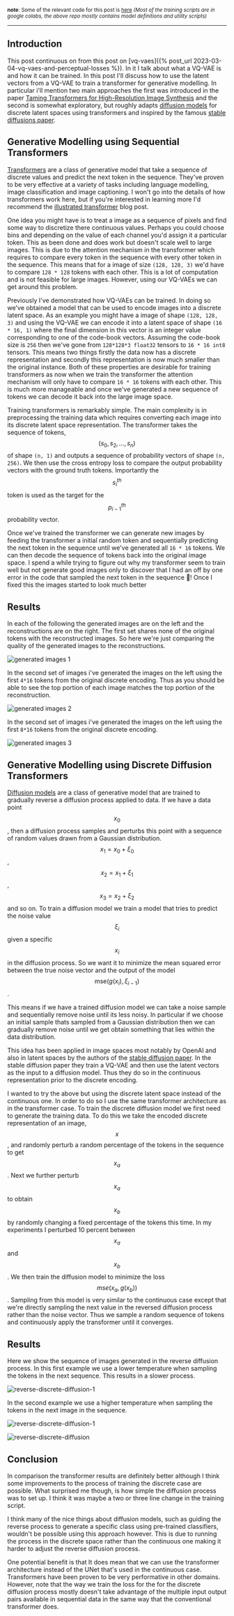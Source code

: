 <sup>__note__: Some of the relevant code for this post is [here](https://github.com/mauicv/vaegan) *(Most of the training scripts are in google colabs, the above repo mostly contains model definitions and utility scripts)*</sup>

___

## Introduction

This post continuous on from this post on [vq-vaes]({% post_url 2023-03-04-vq-vaes-and-perceptual-losses %}). In it I talk about what a VQ-VAE is and how it can be trained. In this post I'll discuss how to use the latent vectors from a VQ-VAE to train a transformer for generative modelling. In particular i'll mention two main approaches the first was introduced in the paper [Taming Transformers for High-Resolution Image Synthesis](https://arxiv.org/abs/2012.09841) and the second is somewhat exploratory, but roughly adapts [diffusion models](https://arxiv.org/abs/2006.11239) for discrete latent spaces using transformers and inspired by the famous [stable diffusions paper](https://arxiv.org/abs/2112.10752).


## Generative Modelling using Sequential Transformers

[Transformers](https://arxiv.org/abs/1706.03762) are a class of generative model that take a sequence of discrete values and predict the next token in the sequence. They've proven to be very effective at a variety of tasks including language modelling, image classification and image captioning. I won't go into the details of how transformers work here, but if you're interested in learning more I'd recommend the [illustrated transformer](http://jalammar.github.io/illustrated-transformer/) blog post.

One idea you might have is to treat a image as a sequence of pixels and find some way to discretize there continuous values. Perhaps you could choose bins and depending on the value of each channel you'd assign it a particular token. This as been done and does work but doesn't scale well to large images. This is due to the attention mechanism in the transformer which requires to compare every token in the sequence with every other token in the sequence. This means that for a image of size `(128, 128, 3)` we'd have to compare `128 * 128` tokens with each other. This is a lot of computation and is not feasible for large images. However, using our VQ-VAEs we can get around this problem.

Previously I've demonstrated how VQ-VAEs can be trained. In doing so we've obtained a model that can be used to encode images into a discrete latent space. As an example you might have a image of shape `(128, 128, 3)` and using the VQ-VAE we can encode it into a latent space of shape `(16 * 16, 1)` where the final dimension in this vector is an integer value corresponding to one of the code-book vectors. Assuming the code-book size is `256` then we've gone from `128*128*3 float32` tensors to `16 * 16 int8` tensors. This means two things firstly the data now has a discrete representation and secondly this representation is now much smaller than the original instance. Both of these properties are desirable for training transformers as now when we train the transformer the attention mechanism will only have to compare `16 * 16` tokens with each other. This is much more manageable and once we've generated a new sequence of tokens we can decode it back into the large image space.

Training transformers is remarkably simple. The main complexity is in preprocessing the training data which requires converting each image into its discrete latent space representation. The transformer takes the sequence of tokens, $$(s_0, s_2, ..., s_n)$$ of shape `(n, 1)` and outputs a sequence of probability vectors of shape `(n, 256)`. We then use the cross entropy loss to compare the output probability vectors with the ground truth tokens. Importantly the $$s_i^{th}$$ token is used as the target for the $$p_{i-1}^{th}$$ probability vector.

Once we've trained the transformer we can generate new images by feeding the transformer a initial random token and sequentially predicting the next token in the sequence until we've generated all `16 * 16` tokens. We can then decode the sequence of tokens back into the original image space. I spend a while trying to figure out why my transformer seem to train well but not generate good images only to discover that I had an off by one error in the code that sampled the next token in the sequence 🤦! Once I fixed this the images started to look much better

## Results

In each of the following the generated images are on the left and the reconstructions are on the right. The first set shares none of the original tokens with the reconstructed images. So here we're just comparing the quality of the generated images to the reconstructions.

![generated images 1](/posts/generative-modelling-using-vq-vaes/generations-1.png)

In the second set of images i've generated the images on the left using the first `4*16` tokens from the original discrete encoding. Thus as you should be able to see the top portion of each image matches the top portion of the reconstruction.

![generated images 2](/posts/generative-modelling-using-vq-vaes/generations-2.png)

In the second set of images i've generated the images on the left using the first `8*16` tokens from the original discrete encoding.

![generated images 3](/posts/generative-modelling-using-vq-vaes/generations-3.png)


## Generative Modelling using Discrete Diffusion Transformers

[Diffusion models](https://arxiv.org/abs/2006.11239) are a class of generative model that are trained to gradually reverse a diffusion process applied to data. If we have a data point $$x_0$$, then a diffusion process samples and perturbs this point with a sequence of random values drawn from a Gaussian distribution. $$x_1 = x_0 + \xi_0$$, $$x_2 = x_1 + \xi_1$$, $$x_3 = x_2 + \xi_2$$ and so on. To train a diffusion model we train a model that tries to predict the noise value $$\xi_i$$ given a specific $$x_i$$ in the diffusion process. So we want it to minimize the mean squared error between the true noise vector and the output of the model $$\text{mse}(g(x_{i}), \xi_{i-1})$$.

This means if we have a trained diffusion model we can take a noise sample and sequentially remove noise until its less noisy. In particular if we choose an initial sample thats sampled from a Gaussian distribution then we can gradually remove noise until we get obtain something that lies within the data distribution.

This idea has been applied in image spaces most notably by OpenAI and also in latent spaces by the authors of the [stable diffusion paper](https://arxiv.org/abs/2112.10752). In the stable diffusion paper they train a VQ-VAE and then use the latent vectors as the input to a diffusion model. Thus they do so in the continuous representation prior to the discrete encoding. 

I wanted to try the above but using the discrete latent space instead of the continuous one. In order to do so I use the same transformer architecture as in the transformer case. To train the discrete diffusion model we first need to generate the training data. To do this we take the encoded discrete representation of an image, $$x$$, and randomly perturb a random percentage of the tokens in the sequence to get $$x_a$$. Next we further perturb $$x_a$$ to obtain $$x_b$$ by randomly changing a fixed percentage of the tokens this time. In my experiments I perturbed 10 percent between $$x_a$$ and $$x_b$$. We then train the diffusion model to minimize the loss $$mse(x_a, g(x_b))$$. Sampling from this model is very similar to the continuous case except that we're directly sampling the next value in the reversed diffusion process rather than the noise vector. Thus we sample a random sequence of tokens and continuously apply the transformer until it converges.

## Results

Here we show the sequence of images generated in the reverse diffusion process. In this first example we use a lower temperature when sampling the tokens in the next sequence. This results in a slower process. 

![reverse-discrete-diffusion-1](/posts/generative-modelling-using-vq-vaes/reverse-diffusion-1.png)

In the second example we use a higher temperature when sampling the tokens in the next image in the sequence.

![reverse-discrete-diffusion-1](/posts/generative-modelling-using-vq-vaes/reverse-diffusion-2.png)


![reverse-discrete-diffusion](/posts/generative-modelling-using-vq-vaes/reverse-discrete-diffusion.gif)


## Conclusion

In comparison the transformer results are definitely better although I think some improvements to the process of training the discrete case are possible. What surprised me though, is how simple the diffusion process was to set up. I think it was maybe a two or three line change in the training script. 

I think many of the nice things about diffusion models, such as guiding the reverse process to generate a specific class using pre-trained classifiers, wouldn't be possible using this approach however. This is due to running the process in the discrete space rather than the continuous one making it harder to adjust the reverse diffusion process. 

One potential benefit is that It does mean that we can use the transformer architecture instead of the UNet that's used in the continuous case. Transformers have been proven to be very performative in other domains. However, note that the way we train the loss for the for the discrete diffusion process mostly doesn't take advantage of the multiple input output pairs available in sequential data in the same way that the conventional transformer does.
